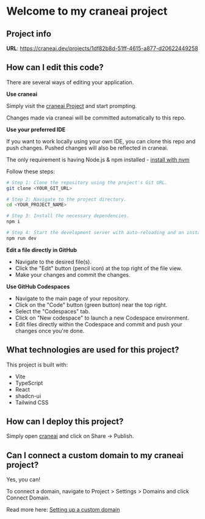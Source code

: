 # Welcome to my craneai project

## Project info

**URL**: https://craneai.dev/projects/1df82b8d-51ff-4615-a877-d20622449258

## How can I edit this code?

There are several ways of editing your application.

**Use craneai**

Simply visit the [craneai Project](https://craneai.dev/projects/1df82b8d-51ff-4615-a877-d20622449258) and start prompting.

Changes made via craneai will be committed automatically to this repo.

**Use your preferred IDE**

If you want to work locally using your own IDE, you can clone this repo and push changes. Pushed changes will also be reflected in craneai.

The only requirement is having Node.js & npm installed - [install with nvm](https://github.com/nvm-sh/nvm#installing-and-updating)

Follow these steps:

```sh
# Step 1: Clone the repository using the project's Git URL.
git clone <YOUR_GIT_URL>

# Step 2: Navigate to the project directory.
cd <YOUR_PROJECT_NAME>

# Step 3: Install the necessary dependencies.
npm i

# Step 4: Start the development server with auto-reloading and an instant preview.
npm run dev
```

**Edit a file directly in GitHub**

- Navigate to the desired file(s).
- Click the "Edit" button (pencil icon) at the top right of the file view.
- Make your changes and commit the changes.

**Use GitHub Codespaces**

- Navigate to the main page of your repository.
- Click on the "Code" button (green button) near the top right.
- Select the "Codespaces" tab.
- Click on "New codespace" to launch a new Codespace environment.
- Edit files directly within the Codespace and commit and push your changes once you're done.

## What technologies are used for this project?

This project is built with:

- Vite
- TypeScript
- React
- shadcn-ui
- Tailwind CSS

## How can I deploy this project?

Simply open [craneai](https://craneai.dev/projects/1df82b8d-51ff-4615-a877-d20622449258) and click on Share -> Publish.

## Can I connect a custom domain to my craneai project?

Yes, you can!

To connect a domain, navigate to Project > Settings > Domains and click Connect Domain.

Read more here: [Setting up a custom domain](https://docs.craneai.dev/tips-tricks/custom-domain#step-by-step-guide)
